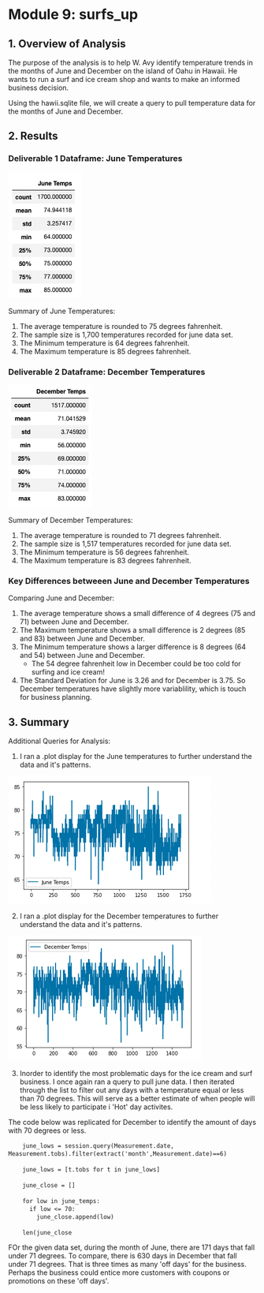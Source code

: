 # Module 9: surfs_up

## 1. Overview of Analysis 

The purpose of the analysis is to help W. Avy identify temperature trends in the months of June and December on the island of Oahu in Hawaii. He wants to run a surf and ice cream shop and wants to make an informed business decision. 

Using the hawii.sqlite file, we will create a query to pull temperature data for the months of June and December.


## 2. Results


### Deliverable 1 Dataframe: June Temperatures

![dev_1](images/June_temps.png "June Image")

Summary of June Temperatures:
  1. The average temperature is rounded to 75 degrees fahrenheit.
  2. The sample size is 1,700 temperatures recorded for june data set.
  3. The Minimum temperature is 64 degrees fahrenheit. 
  4. The Maximum temperature is 85 degrees fahrenheit.


### Deliverable 2 Dataframe: December Temperatures

![dev_2](images/December_temps.png "December Image")

Summary of December Temperatures:
  1. The average temperature is rounded to 71 degrees fahrenheit.
  2. The sample size is 1,517 temperatures recorded for june data set. 
  3. The Minimum temperature is 56 degrees fahrenheit.
  4. The Maximum temperature is 83 degrees fahrenheit.

### Key Differences betweeen June and December Temperatures

Comparing June and December:
  1. The average temperature shows a small difference of 4 degrees (75 and 71) between June and December. 
  2. The Maximum temperature shows a small difference is 2 degrees (85 and 83) between June and December.
  3. The Minimum temperature shows a larger difference is 8 degrees (64 and 54) between June and December.
      - The 54 degree fahrenheit low in December could be too cold for surfing and ice cream!
  4. The Standard Deviation for June is 3.26 and for December is 3.75. So December temperatures have slightly more variablility, which is touch for business planning. 


## 3. Summary

Additional Queries for Analysis:

  1. I ran a .plot display for the June temperatures to further understand the data and it's patterns. 
  
  ![dev_3](images/June_plot.png "June Plot")
  
  2. I ran a .plot display for the December temperatures to further understand the data and it's patterns. 
  
  ![dev_3](images/Dec_plot.png "December Plot")
  
  3. Inorder to identify the most problematic days for the ice cream and surf business. I once again ran a query to pull june data. I then iterated through the list to filter out any days with a temperature equal or less than 70 degrees. This will serve as a better estimate of when people will be less likely to participate i 'Hot' day activites. 
  
The code below was replicated for December to identify the amount of days with 70 degrees or less. 
        
        june_lows = session.query(Measurement.date, Measurement.tobs).filter(extract('month',Measurement.date)==6)
        
        june_lows = [t.tobs for t in june_lows]

        june_close = []

        for low in june_temps:
          if low <= 70:
            june_close.append(low)

        len(june_close

FOr the given data set, during the month of June, there are 171 days that fall under 71 degrees. To compare, there is 630 days in December that fall under 71 degrees. That is three times as many 'off days' for the business. Perhaps the business could entice more customers with coupons or promotions on these 'off days'. 








